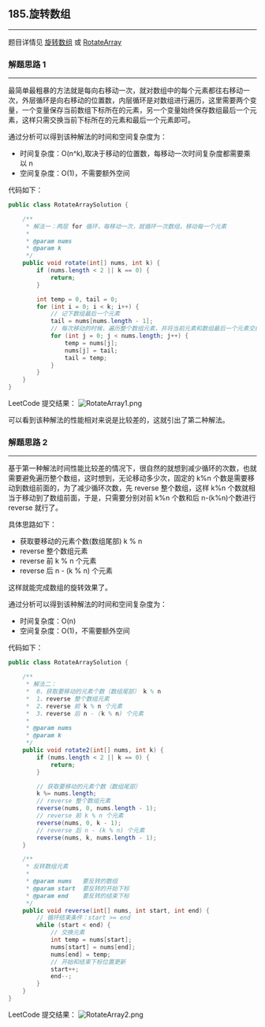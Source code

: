 ## 185.旋转数组

---

题目详情见 [旋转数组](https://leetcode-cn.com/problems/rotate-array/) 或 [RotateArray](https://leetcode.com/problems/rotate-array/)

### 解题思路 1
---
最简单最粗暴的方法就是每向右移动一次，就对数组中的每个元素都往右移动一次，外层循环是向右移动的位置数，内层循环是对数组进行遍历，这里需要两个变量，一个变量保存当前数组下标所在的元素，另一个变量始终保存数组最后一个元素，这样只需交换当前下标所在的元素和最后一个元素即可。

通过分析可以得到该种解法的时间和空间复杂度为：

- 时间复杂度：O(n^k),取决于移动的位置数，每移动一次时间复杂度都需要乘以 n
- 空间复杂度：O(1)，不需要额外空间

代码如下：

```java
public class RotateArraySolution {

    /**
     * 解法一：两层 for 循环，每移动一次，就循环一次数组，移动每一个元素
     *
     * @param nums
     * @param k
     */
    public void rotate(int[] nums, int k) {
        if (nums.length < 2 || k == 0) {
            return;
        }

        int temp = 0, tail = 0;
        for (int i = 0; i < k; i++) {
            // 记下数组最后一个元素
            tail = nums[nums.length - 1];
            // 每次移动的时候，遍历整个数组元素，并将当前元素和数组最后一个元素交换位置
            for (int j = 0; j < nums.length; j++) {
                temp = nums[j];
                nums[j] = tail;
                tail = temp;
            }
        }
    }
}
```
LeetCode 提交结果：
![RotateArray1.png](https://i.loli.net/2019/11/28/sYT7bF6rAKnwdIp.png)

可以看到该种解法的性能相对来说是比较差的，这就引出了第二种解法。

### 解题思路 2
---
基于第一种解法时间性能比较差的情况下，很自然的就想到减少循环的次数，也就需要避免遍历整个数组，这时想到，无论移动多少次，固定的 k%n 个数是需要移动到数组前面的，为了减少循环次数，先 reverse 整个数组，这样 k%n 个数就相当于移动到了数组前面，于是，只需要分别对前 k%n 个数和后 n-(k%n)个数进行 reverse 就行了。

具体思路如下：

- 获取要移动的元素个数(数组尾部) k % n
- reverse 整个数组元素
- reverse 前 k % n 个元素
- reverse 后 n - (k % n) 个元素

这样就能完成数组的旋转效果了。

通过分析可以得到该种解法的时间和空间复杂度为：

- 时间复杂度：O(n)
- 空间复杂度：O(1)，不需要额外空间

代码如下：
```java
public class RotateArraySolution {

    /**
     * 解法二：
     *  0、获取要移动的元素个数（数组尾部） k % n
     *  1、reverse 整个数组元素
     *  2、reverse 前 k % n 个元素
     *  3、reverse 后 n - (k % n) 个元素
     *
     * @param nums
     * @param k
     */
    public void rotate2(int[] nums, int k) {
        if (nums.length < 2 || k == 0) {
            return;
        }

        // 获取要移动的元素个数（数组尾部）
        k %= nums.length;
        // reverse 整个数组元素
        reverse(nums, 0, nums.length - 1);
        // reverse 前 k % n 个元素
        reverse(nums, 0, k - 1);
        // reverse 后 n - (k % n) 个元素
        reverse(nums, k, nums.length - 1);
    }

    /**
     * 反转数组元素
     *
     * @param nums   要反转的数组
     * @param start  要反转的开始下标
     * @param end    要反转的结束下标
     */
    public void reverse(int[] nums, int start, int end) {
        // 循环结束条件：start >= end
        while (start < end) {
            // 交换元素
            int temp = nums[start];
            nums[start] = nums[end];
            nums[end] = temp;
            // 开始和结束下标位置更新
            start++;
            end--;
        }
    }
}

```

LeetCode 提交结果：
![RotateArray2.png](https://i.loli.net/2019/11/28/ThSvqDW6U2N1pLM.png)
